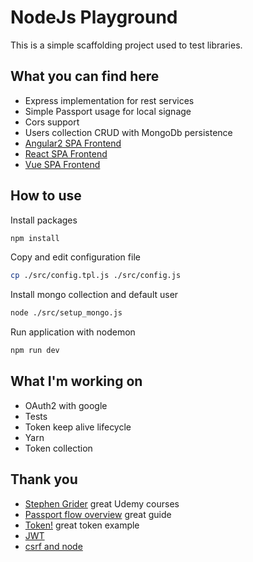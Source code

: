 # NodeJs Playground

This is a simple scaffolding project used to test libraries.

## What you can find here

- Express implementation for rest services
- Simple Passport usage for local signage
- Cors support
- Users collection CRUD with MongoDb persistence
- [Angular2 SPA Frontend](https://github.com/alessandrodeste/angular2-playground.git)
- [React SPA Frontend](https://github.com/alessandrodeste/react-playground)
- [Vue SPA Frontend](https://github.com/alessandrodeste/vue-playground)

## How to use

Install packages

```bash
npm install
```

Copy and edit configuration file

```bash
cp ./src/config.tpl.js ./src/config.js
```

Install mongo collection and default user

```bash
node ./src/setup_mongo.js
```

Run application with nodemon

```bash
npm run dev
```

## What I'm working on

- OAuth2 with google
- Tests
- Token keep alive lifecycle
- Yarn
- Token collection

## Thank you

- [Stephen Grider](https://www.udemy.com/user/sgslo/) great Udemy courses
- [Passport flow overview](http://toon.io/understanding-passportjs-authentication-flow/) great guide
- [Token!](https://auth0.com/blog/2014/01/07/angularjs-authentication-with-cookies-vs-token/) great token example
- [JWT](http://jwt.io/)
- [csrf and node](http://sporcic.org/2012/06/csrf-with-nodejs-and-express/)